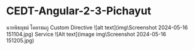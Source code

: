 # CEDT-Angular-2-3-Pichayut
 นายพิชญุชม์ โคตรชมภู
Custom Directive
![alt text](img\Screenshot 2024-05-16 151104.jpg)
Service
![Alt text](image img\Screenshot 2024-05-16 151205.jpg)